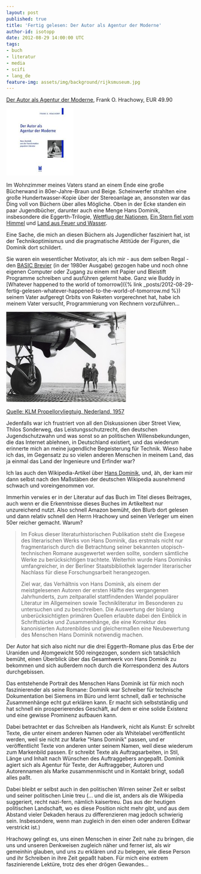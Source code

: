 ```yaml
---
layout: post
published: true
title: 'Fertig gelesen: Der Autor als Agentur der Moderne'
author-id: isotopp
date: 2012-08-29 14:00:00 UTC
tags:
- buch
- literatur
- media
- scifi
- lang_de
feature-img: assets/img/background/rijksmuseum.jpg
---
```

[Der Autor als Agentur der Moderne](http://www.amazon.de/Agentur-Moderne-Transformation-popul%C3%A4rer-Literatur/dp/3899754387),
Frank O.  Hrachowy, EUR 49.90

![Der Autor als Agentur der Moderne](/uploads/dominik.jpg)

Im Wohnzimmer meines Vaters stand an einem Ende eine große Bücherwand in
80er-Jahre-Braun und Beige.  Scheinwerfer strahlten eine große
Hundertwasser-Kopie über der Stereoanlage an, ansonsten war das Ding voll
von Büchern über alles Mögliche.  Oben in der Ecke standen ein paar
Jugendbücher, darunter auch eine Menge Hans Dominik, insbesondere die
Eggerth-Trilogie, 
[Wettflug der Nationen](http://www.amazon.de/Der-Wettflug-Nationen-Hans-Dominik/dp/B002LBATHU),
[Ein Stern fiel vom Himmel](http://www.amazon.de/Ein-Stern-fiel-vom-Himmel/dp/B002AXSOLC)
und
[Land aus Feuer und Wasser](http://www.amazon.de/Land-Feuer-Wasser-Hans-Dominik/dp/B000WXN71Y).

Eine Sache, die mich an diesen Büchern als Jugendlicher fasziniert hat, ist
der Technikoptimismus und die pragmatische Attitüde der Figuren, die Dominik
dort schildert.

Sie waren ein wesentlicher Motivator, als ich mir - aus dem selben Regal -
den 
[BASIC Brevier](http://www.amazon.de/BASIC-Brevier-Einf%C3%BChrung-Programmierung-Heimcomputern/dp/3922705014)
(in der 1980er Ausgabe) gezogen habe und noch ohne eigenen Computer oder
Zugang zu einem mit Papier und Bleistift Programme schreiben und ausführen
gelernt habe.  Ganz wie Buddy in 
[Whatever happened to the world of tomorrow]({% link _posts/2012-08-29-fertig-gelesen-whatever-happened-to-the-world-of-tomorrow.md %})
seinem Vater aufgeregt Orbits von Raketen vorgerechnet hat, habe ich meinem
Vater versucht, Programmierung von Rechnern vorzuführen…

![KLM Propellorvliegtuig, Nederland, 1957](/uploads/propellorvliegtuig_1957.jpg)

[Quelle: KLM Propellorvliegtuig, Nederland, 1957](http://vintagephoto.livejournal.com/5694240.html)

Jedenfalls war ich frustriert von all den Diskussionen über Street View,
Thilos Sonderweg, das Leistungsschutzrecht, den deutschen Jugendschutzwahn
und was sonst so an politischen Willensbekundungen, die das Internet
ablehnen, in Deutschland existiert, und das wiederum erinnerte mich an meine
jugendliche Begeisterung für Technik.  Wieso habe ich das, im Gegensatz zu
so vielen anderen Menschen in meinem Land, das ja einmal das Land der
Ingenieure und Erfinder war?

Ich las auch den Wikipedia-Artikel über
[Hans Dominik](http://de.wikipedia.org/wiki/Hans_Dominik),
und, äh, der kam mir dann selbst nach den Maßstäben der deutschen Wikipedia
ausnehmend schwach und voreingenommen vor.

Immerhin verwies er in der Literatur auf das Buch im Titel dieses Beitrages,
auch wenn er die Erkenntnisse dieses Buches im Artikeltext nur unzureichend
nutzt.  Also schnell Amazon bemüht, den Blurb dort gelesen und dann relativ
schnell den Herrn Hrachowy und seinen Verleger um einen 50er reicher
gemacht.  Warum?  

> Im Fokus dieser literaturhistorischen Publikation steht die Exegese des
> literarischen Werks von Hans Dominik, das erstmals nicht nur
> fragmentarisch durch die Betrachtung seiner bekannten utopisch-technischen
> Romane ausgewertet werden sollte, sondern sämtliche Werke zu
> berücksichtigen trachtete.  Weiterhin wurde Hans Dominiks umfangreicher,
> in der Berliner Staatsbibliothek lagernder literarischer Nachlass für
> diese Forschungsarbeit herangezogen.  
>
> Ziel war, das Verhältnis von Hans Dominik, als einem der meistgelesenen
> Autoren der ersten Hälfte des vergangenen Jahrhunderts, zum zeitparallel
> stattfindenden Wandel populärer Literatur im Allgemeinen sowie
> Technikliteratur im Besonderen zu untersuchen und zu beschreiben.  Die
> Auswertung der bislang unberücksichtigten primären Quellen erlaubte dabei
> den Einblick in Schriftstücke und Zusammenhänge, die eine Korrektur des
> kanonisierten Autorenbildes und gleichermaßen eine Neubewertung des
> Menschen Hans Dominik notwendig machen.

Der Autor hat sich also nicht nur die drei Eggerth-Romane plus das Erbe der
Uraniden und Atomgewicht 500 reingezogen, sondern sich tatsächlich bemüht,
einen Überblick über das Gesamtwerk von Hans Dominik zu bekommen und sich
außerdem noch durch die Korrespondenz des Autors durchgebissen.

Das entstehende Portrait des Menschen Hans Dominik ist für mich noch
faszinierender als seine Romane: Dominik war Schreiber für technische
Dokumentation bei Siemens im Büro und lernt schnell, daß er technische
Zusammenhänge echt gut erklären kann.  Er macht sich selbstständig und hat
schnell ein prosperierendes Geschäft, auf dem er eine solide Existenz und
eine gewisse Prominenz aufbauen kann.

Dabei betrachtet er das Schreiben als Handwerk, nicht als Kunst: Er schreibt
Texte, die unter einem anderen Namen oder als Whitelabel veröffentlicht
werden, weil sie nicht zur Marke "Hans Dominik" passen, und er
veröffentlicht Texte von anderen unter seinem Namen, weil diese wiederum zum
Markenbild passen.  Er schreibt Texte als Auftragsarbeiten, in Stil, Länge
und Inhalt nach Wünschen des Auftraggebers angepaßt.  Dominik agiert sich
als Agentur für Texte, der Auftraggeber, Autoren und Autorennamen als Marke
zusammenmischt und in Kontakt bringt, sodaß alles paßt.

Dabei bleibt er selbst auch in den politischen Wirren seiner Zeit er
selbst und seiner politischen Linie treu (...  und die ist, anders als die
Wikipedia suggeriert, recht nazi-fern, nämlich kaisertreu.  Das aus der
heutigen politischen Landschaft, wo es diese Position nicht mehr gibt, und
aus dem Abstand vieler Dekaden heraus zu differenzieren mag jedoch schwierig
sein.  Insbesondere, wenn man zugleich in den einen oder anderen Editwar
verstrickt ist.)

Hrachowy gelingt es, uns einen Menschen in einer Zeit nahe zu bringen, die
uns und unseren Denkweisen zugleich näher und ferner ist, als wir gemeinhin
glauben, und uns zu erklären und zu belegen, wie diese Person und ihr
Schreiben in ihre Zeit gepaßt haben.  Für mich eine extrem faszinierende
Lektüre, trotz des eher drögen Gewandes...
